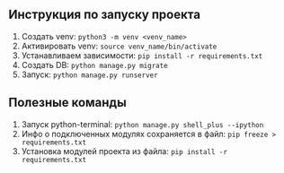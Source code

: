 ## Инструкция по запуску проекта
1. Создать venv: `python3 -m venv <venv_name>`
2. Активировать venv: `source venv_name/bin/activate`
3. Устанавливаем зависимости: `pip install -r requirements.txt`
4. Создать DB: `python manage.py migrate`
5. Запуск: `python manage.py runserver`

## Полезные команды
1. Запуск python-terminal: `python manage.py shell_plus --ipython`
2. Инфо о подключенных модулях сохраняется в файл: `pip freeze > requirements.txt`
3. Установка модулей проекта из файла: `pip install -r requirements.txt`

